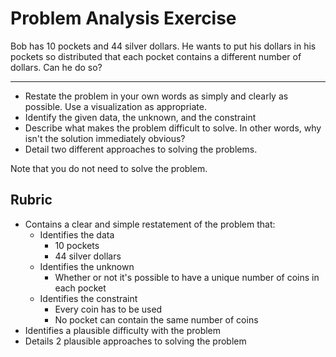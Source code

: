 # Problem Analysis Exercise

Bob has 10 pockets and 44 silver dollars. He wants to put his dollars in his pockets so distributed that each pocket contains a different number of dollars. Can he do so?

---

* Restate the problem in your own words as simply and clearly as possible. Use a visualization as appropriate.
* Identify the given data, the unknown, and the constraint
* Describe what makes the problem difficult to solve. In other words, why isn't the solution immediately obvious?
* Detail two different approaches to solving the problems.

Note that you do not need to solve the problem.

## Rubric

* Contains a clear and simple restatement of the problem that:
  * Identifies the data
    * 10 pockets
    * 44 silver dollars
  * Identifies the unknown
    * Whether or not it's possible to have a unique number of coins in each pocket
  * Identifies the constraint
    * Every coin has to be used
    * No pocket can contain the same number of coins
* Identifies a plausible difficulty with the problem
* Details 2 plausible approaches to solving the problem
